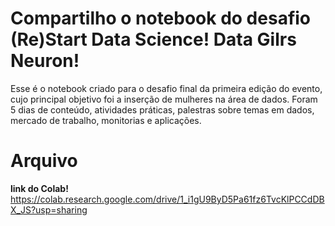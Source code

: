 # Compartilho o notebook do desafio (Re)Start Data Science! Data Gilrs Neuron!

Esse é o notebook criado para o desafio final da primeira edição do evento, cujo principal objetivo foi a inserção de mulheres na área de dados. Foram 5 dias de conteúdo, atividades práticas, palestras sobre temas em dados, mercado de trabalho, monitorias e aplicações.


# Arquivo

**link do Colab!**
https://colab.research.google.com/drive/1_i1gU9ByD5Pa61fz6TvcKlPCCdDBX_JS?usp=sharing 

